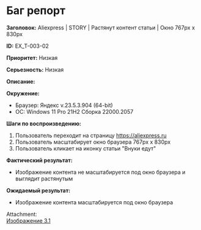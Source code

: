 # Баг репорт

**Заголовок:**  Aliexpress | STORY | Растянут контент статьи | Окно 767px x 830px

**ID:** EX_T-003-02

 **Приоритет:** Низкая

 **Серьезность:** Низкая

**Описание:**

**Окружение:**  

* Браузер: Яндекс v.23.5.3.904 (64-bit)
* OC: Windows 11 Pro 21H2 Сборка 22000.2057

**Шаги по воспроизведению:**

1. Пользователь переходит на страницу <https://aliexpress.ru>
2. Пользователь масштабирует окно браузера 767px x 830px
3. Пользователь кликает на иконку статьи "Внуки едут"

**Фактический результат:**

* Изображение контента не масштабируется под окно браузера и выглядит растянутым

**Ожидаемый результат:**

* Изображение контента масштабируется под окно браузера

Attachment:  
[Изображение 3.1](../assets/img_ex_t/articles.png "Статьи")
